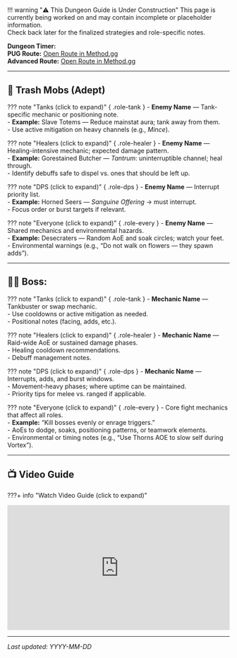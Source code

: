 # <Dungeon Name>

!!! warning "⚠️ This Dungeon Guide is Under Construction"
    This page is currently being worked on and may contain incomplete or placeholder information.  
    Check back later for the finalized strategies and role-specific notes.

**Dungeon Timer:**  
**PUG Route:** [Open Route in Method.gg](<PUG_URL>)  
**Advanced Route:** [Open Route in Method.gg](<ADV_URL>)

---

## 🧹 Trash Mobs (Adept)

??? note "Tanks (click to expand)"   { .role-tank }
    - **Enemy Name** — Tank-specific mechanic or positioning note.  
    - **Example:** Slave Totems — Reduce mainstat aura; tank away from them.  
    - Use active mitigation on heavy channels (e.g., *Mince*).

??? note "Healers (click to expand)" { .role-healer }
    - **Enemy Name** — Healing-intensive mechanic; expected damage pattern.  
    - **Example:** Gorestained Butcher — *Tantrum*: uninterruptible channel; heal through.  
    - Identify debuffs safe to dispel vs. ones that should be left up.

??? note "DPS (click to expand)"     { .role-dps }
    - **Enemy Name** — Interrupt priority list.  
    - **Example:** Horned Seers — *Sanguine Offering* → must interrupt.  
    - Focus order or burst targets if relevant.

??? note "Everyone (click to expand)" { .role-every }
    - **Enemy Name** — Shared mechanics and environmental hazards.  
    - **Example:** Desecraters — Random AoE and soak circles; watch your feet.  
    - Environmental warnings (e.g., “Do not walk on flowers — they spawn adds”).

---

## 🧑‍💼 Boss: <Boss Name>

??? note "Tanks (click to expand)"   { .role-tank }
    - **Mechanic Name** — Tankbuster or swap mechanic.  
    - Use cooldowns or active mitigation as needed.  
    - Positional notes (facing, adds, etc.).

??? note "Healers (click to expand)" { .role-healer }
    - **Mechanic Name** — Raid-wide AoE or sustained damage phases.  
    - Healing cooldown recommendations.  
    - Debuff management notes.

??? note "DPS (click to expand)"     { .role-dps }
    - **Mechanic Name** — Interrupts, adds, and burst windows.  
    - Movement-heavy phases; where uptime can be maintained.  
    - Priority tips for melee vs. ranged if applicable.

??? note "Everyone (click to expand)" { .role-every }
    - Core fight mechanics that affect all roles.  
    - **Example:** “Kill bosses evenly or enrage triggers.”  
    - AoEs to dodge, soaks, positioning patterns, or teamwork elements.  
    - Environmental or timing notes (e.g., “Use Thorns AOE to slow self during Vortex”).

---

## 📺 Video Guide

???+ info "Watch Video Guide (click to expand)"
    <div style="position:relative;padding-bottom:56.25%;height:0;overflow:hidden;">
      <iframe 
        src="https://www.youtube.com/embed/<VIDEO_ID>" 
        style="position:absolute;top:0;left:0;width:100%;height:100%;" 
        frameborder="0" allowfullscreen>
      </iframe>
    </div>

---

*Last updated: YYYY-MM-DD*

